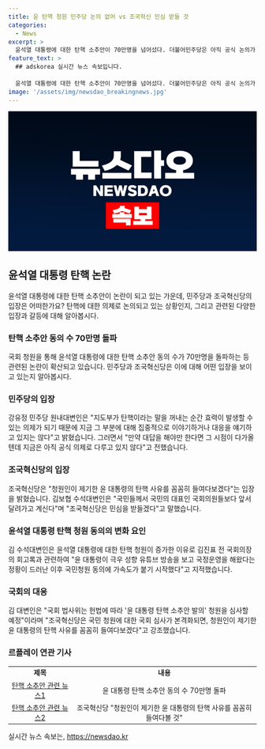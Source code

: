 ```yaml
---
title: 윤 탄핵 청원 민주당 논의 없어 vs 조국혁신 민심 받들 것
categories:
  - News
excerpt: >
  윤석열 대통령에 대한 탄핵 소추안이 70만명을 넘어섰다. 더불어민주당은 아직 공식 논의가 없다고 밝혔고, 조국혁신당은 심사를 촉구하며 윤 대통령의 탄핵 사유를 꼼꼼히 살펴볼 것이라고 밝혔다. 국회 법사위는 청원을 심사할 예정이며, 공식 논의 전까지는 입장을 밝히지 않을 것으로 보인다. 윤 대통령에 대한 논란은 계속되고 있으며, 높은 동의 수로 탄핵에 대한 관심이 높아지고 있다.
feature_text: >
  ## adskorea 실시간 뉴스 속보입니다.

  윤석열 대통령에 대한 탄핵 소추안이 70만명을 넘어섰다. 더불어민주당은 아직 공식 논의가 없다고 밝혔고, 조국혁신당은 심사를 촉구하며 윤 대통령의 탄핵 사유를 꼼꼼히 살펴볼 것이라고 밝혔다. 국회 법사위는 청원을 심사할 예정이며, 공식 논의 전까지는 입장을 밝히지 않을 것으로 보인다. 윤 대통령에 대한 논란은 계속되고 있으며, 높은 동의 수로 탄핵에 대한 관심이 높아지고 있다.
image: '/assets/img/newsdao_breakingnews.jpg'
---
```


<p><img src="/assets/img/newsdao_breakingnews.jpg" alt="adskorea 속보" /></p>

<h2 data-ke-size="size26">윤석열 대통령 탄핵 논란</h2>

<p data-ke-size="size16">윤석열 대통령에 대한 탄핵 소추안이 논란이 되고 있는 가운데, 민주당과 조국혁신당의 입장은 어떠한가요? 탄핵에 대한 의제로 논의되고 있는 상황인지, 그리고 관련된 다양한 입장과 갈등에 대해 알아봅시다.</p>

<h3><b>탄핵 소추안 동의 수 70만명 돌파</b></h3>

<p data-ke-size="size16">국회 청원을 통해 윤석열 대통령에 대한 탄핵 소추안 동의 수가 70만명을 돌파하는 등 관련된 논란이 확산되고 있습니다. 민주당과 조국혁신당은 이에 대해 어떤 입장을 보이고 있는지 알아봅시다.</p>

<h3><b>민주당의 입장</b></h3>

<p data-ke-size="size16">강유정 민주당 원내대변인은 "지도부가 탄핵이라는 말을 꺼내는 순간 효력이 발생할 수 있는 의제가 되기 때문에 지금 그 부분에 대해 집중적으로 이야기하거나 대응을 얘기하고 있지는 않다"고 밝혔습니다. 그러면서 "만약 대답을 해야만 한다면 그 시점이 다가올 텐데 지금은 아직 공식 의제로 다루고 있지 않다"고 전했습니다.</p>

<h3><b>조국혁신당의 입장</b></h3>

<p data-ke-size="size16">조국혁신당은 "청원인이 제기한 윤 대통령의 탄핵 사유를 꼼꼼히 들여다보겠다"는 입장을 밝혔습니다. 김보협 수석대변인은 "국민들께서 국민의 대표인 국회의원들보다 앞서 달려가고 계신다"며 "조국혁신당은 민심을 받들겠다"고 말했습니다.</p>

<h3><b>윤석열 대통령 탄핵 청원 동의의 변화 요인</b></h3>

<p data-ke-size="size16">김 수석대변인은 윤석열 대통령에 대한 탄핵 청원이 증가한 이유로 김진표 전 국회의장의 회고록과 관련하여 "윤 대통령이 극우 성향 유튜브 방송을 보고 국정운영을 해왔다는 정황이 드러난 이후 국민청원 동의에 가속도가 붙기 시작했다"고 지적했습니다.</p>

<h3><b>국회의 대응</b></h3>

<p data-ke-size="size16">김 대변인은 "국회 법사위는 헌법에 따라 '윤 대통령 탄핵 소추안 발의' 청원을 심사할 예정"이라며 "조국혁신당은 국민 청원에 대한 국회 심사가 본격화되면, 청원인이 제기한 윤 대통령의 탄핵 사유를 꼼꼼히 들여다보겠다"고 강조했습니다.</p>

<h3><b>르플레이 연관 기사</b></h3>

<table>
  <tr>
    <td style="text-align: center; height: 17px;"><b>제목</b></td>
    <td style="text-align: center; height: 17px;"><b>내용</b></td>
  </tr>
  <tr>
    <td style="text-align: center; height: 17px;"><a href="https://www.example1.com">탄핵 소추안 관련 뉴스1</a></td>
    <td style="text-align: center; height: 17px;">윤 대통령 탄핵 소추안 동의 수 70만명 돌파</td>
  </tr>
  <tr>
    <td style="text-align: center; height: 17px;"><a href="https://www.example2.com">탄핵 소추안 관련 뉴스2</a></td>
    <td style="text-align: center; height: 17px;">조국혁신당 "청원인이 제기한 윤 대통령의 탄핵 사유를 꼼꼼히 들여다볼 것"</td>
  </tr>
</table>
실시간 뉴스 속보는, <a href="https://newsdao.kr" rel="dofollow">https://newsdao.kr</a>


